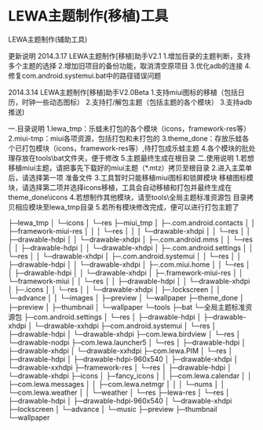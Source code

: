 LEWA主题制作(移植)工具
==============

LEWA主题制作(辅助工具)


更新说明
2014.3.17
LEWA主题制作[移植]助手V2.1
1.增加目录的主题判断，支持多个主题的选择
2.增加旧项目的备份功能，取消清空原项目
3.优化adb的连接
4.修复com.android.systemui.bat中的路径错误问题

2014.3.14 
LEWA主题制作[移植]助手V2.0Beta
1.支持miui图标的移植（包括日历，时钟一些动态图标）
2.支持打/解包主题（包括主题的各个模块）
3.支持adb推送) 

一.目录说明
1.lewa_tmp：乐蛙未打包的各个模块（icons，framework-res等）
2.miui-tmp：miui各项资源，包括打包和未打包的
3.theme_done：存放乐蛙各个已打包模块（icons，framework-res等）,待打包成乐蛙主题
4.各个模块的批处理存放在tools\bat文件夹，便于修改
5.主题最终生成在根目录
二.使用说明
1.若想移植miui主题，请把事先下载好的miui主题（*.mtz）拷贝至根目录
2.进入主菜单后，请选择第一项 准备文件
3.工具暂时只能移植miui图标和锁屏模块 移植图标模块，请选择第二项并选择icons移植，工具会自动移植和打包并最终生成在theme_done\icons
4.若想制作其他模块，请至tools\全局主题标准资源包 目录拷贝相应模块至lewa_tmp目录
5.若所有模块修改完成，便可以进行打包主题了

├─lewa_tmp
│  └─icons
│      └─res
├─miui_tmp
│  ├─.com.android.contacts
│  │  ├─framework-miui-res
│  │  │  └─res
│  │  │      └─drawable-xhdpi
│  │  └─res
│  │      ├─drawable-hdpi
│  │      └─drawable-xhdpi
│  ├─.com.android.mms
│  │  └─res
│  │      ├─drawable-hdpi
│  │      └─drawable-xhdpi
│  ├─.com.android.settings
│  │  └─res
│  │      └─drawable-xhdpi
│  ├─.com.android.systemui
│  │  └─res
│  │      ├─drawable-hdpi
│  │      └─drawable-xhdpi
│  ├─.com.miui.home
│  │  └─res
│  │      ├─drawable-hdpi
│  │      └─drawable-xhdpi
│  ├─.framework-miui-res
│  │  └─framework-miui
│  │      └─res
│  │          ├─drawable-hdpi
│  │          └─drawable-xhdpi
│  ├─.icons
│  │  └─res
│  │      └─drawable-xhdpi
│  ├─.lockscreen
│  │  └─advance
│  │      └─images
│  ├─preview
│  └─wallpaper
├─theme_done
│  ├─preview
│  ├─thumbnail
│  └─wallpaper
└─tools
    ├─bat
    └─全局主题标准资源包
        ├─com.android.settings
        │  └─res
        │      ├─drawable-hdpi
        │      ├─drawable-xhdpi
        │      └─drawable-xxhdpi
        ├─com.android.systemui
        │  └─res
        │      ├─drawable-hdpi
        │      └─drawable-xhdpi
        ├─com.lewa.birdview
        │  └─res
        │      └─drawable-nodpi
        ├─com.lewa.launcher5
        │  └─res
        │      ├─drawable-hdpi
        │      ├─drawable-xhdpi
        │      └─drawable-xxhdpi
        ├─com.lewa.PIM
        │  └─res
        │      ├─drawable-hdpi
        │      ├─drawable-hdpi-960x540
        │      ├─drawable-xhdpi
        │      └─drawable-xxhdpi
        ├─framework-res
        │  └─res
        │      ├─drawable-hdpi
        │      └─drawable-xhdpi
        ├─icons
        │  ├─fancy_icons
        │  │  ├─com.lewa.calendar
        │  │  ├─com.lewa.messages
        │  │  ├─com.lewa.netmgr
        │  │  │  └─nums
        │  │  └─com.lewa.weather
        │  │      └─weather
        │  └─res
        ├─lewa-res
        │  └─res
        │      ├─drawable-hdpi
        │      ├─drawable-hdpi-960x540
        │      └─drawable-xhdpi
        ├─lockscreen
        │  └─advance
        │      └─music
        ├─preview
        ├─thumbnail
        └─wallpaper
